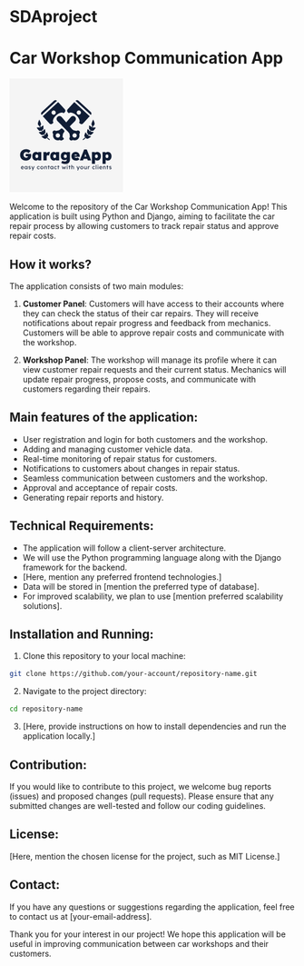 # SDAproject
# Car Workshop Communication App

![App Logo](fc6e0121a0b840d2a8dad3e67ccfdec2.png)

Welcome to the repository of the Car Workshop Communication App! This application is built using Python and Django, aiming to facilitate the car repair process by allowing customers to track repair status and approve repair costs.

## How it works?

The application consists of two main modules:

1. **Customer Panel**: Customers will have access to their accounts where they can check the status of their car repairs. They will receive notifications about repair progress and feedback from mechanics. Customers will be able to approve repair costs and communicate with the workshop.

2. **Workshop Panel**: The workshop will manage its profile where it can view customer repair requests and their current status. Mechanics will update repair progress, propose costs, and communicate with customers regarding their repairs.

## Main features of the application:

- User registration and login for both customers and the workshop.
- Adding and managing customer vehicle data.
- Real-time monitoring of repair status for customers.
- Notifications to customers about changes in repair status.
- Seamless communication between customers and the workshop.
- Approval and acceptance of repair costs.
- Generating repair reports and history.

## Technical Requirements:

- The application will follow a client-server architecture.
- We will use the Python programming language along with the Django framework for the backend.
- [Here, mention any preferred frontend technologies.]
- Data will be stored in [mention the preferred type of database].
- For improved scalability, we plan to use [mention preferred scalability solutions].

## Installation and Running:

1. Clone this repository to your local machine:

```bash
git clone https://github.com/your-account/repository-name.git
```

2. Navigate to the project directory:

```bash
cd repository-name
```

3. [Here, provide instructions on how to install dependencies and run the application locally.]

## Contribution:

If you would like to contribute to this project, we welcome bug reports (issues) and proposed changes (pull requests). Please ensure that any submitted changes are well-tested and follow our coding guidelines.

## License:

[Here, mention the chosen license for the project, such as MIT License.]

## Contact:

If you have any questions or suggestions regarding the application, feel free to contact us at [your-email-address].

Thank you for your interest in our project! We hope this application will be useful in improving communication between car workshops and their customers.
